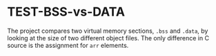 # TEST-BSS-vs-DATA
The project compares two virtual memory sections, `.bss` and `.data`, by looking at the size of two different object files. The only difference in C source is the assignment for `arr` elements.

